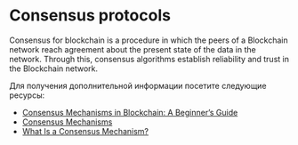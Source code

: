# Consensus protocols

Consensus for blockchain is a procedure in which the peers of a Blockchain network reach agreement about the present state of the data in the network. Through this, consensus algorithms establish reliability and trust in the Blockchain network.

Для получения дополнительной информации посетите следующие ресурсы:

- [Consensus Mechanisms in Blockchain: A Beginner’s Guide](https://crypto.com/university/consensus-mechanisms-explained)
- [Consensus Mechanisms](https://ethereum.org/en/developers/docs/consensus-mechanisms/)
- [What Is a Consensus Mechanism?](https://www.coindesk.com/learn/what-is-a-consensus-mechanism/)
